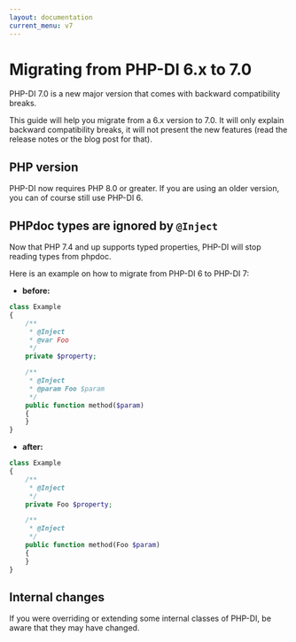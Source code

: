```yaml
---
layout: documentation
current_menu: v7
---
```


# Migrating from PHP-DI 6.x to 7.0

PHP-DI 7.0 is a new major version that comes with backward compatibility breaks.

This guide will help you migrate from a 6.x version to 7.0. It will only explain backward compatibility breaks, it will not present the new features (read the release notes or the blog post for that).

## PHP version

PHP-DI now requires PHP 8.0 or greater. If you are using an older version, you can of course still use PHP-DI 6.

## PHPdoc types are ignored by `@Inject`

Now that PHP 7.4 and up supports typed properties, PHP-DI will stop reading types from phpdoc.

Here is an example on how to migrate from PHP-DI 6 to PHP-DI 7:

- **before:**

```php
class Example
{
    /**
     * @Inject
     * @var Foo
     */
    private $property;

    /**
     * @Inject
     * @param Foo $param
     */
    public function method($param)
    {
    }
}
```

- **after:**

```php
class Example
{
    /**
     * @Inject
     */
    private Foo $property;

    /**
     * @Inject
     */
    public function method(Foo $param)
    {
    }
}
```

## Internal changes

If you were overriding or extending some internal classes of PHP-DI, be aware that they may have changed.
